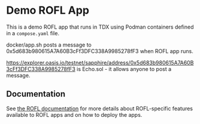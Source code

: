 # Demo ROFL App

This is a demo ROFL app that runs in TDX using Podman containers defined in a
`compose.yaml` file.

docker/app.sh posts a message to 0x5d683b980615A7A60B3cFf3DFC338A9985278fF3 when
ROFL app runs.

https://explorer.oasis.io/testnet/sapphire/address/0x5d683b980615A7A60B3cFf3DFC338A9985278fF3
is Echo.sol - it allows anyone to post a message.

## Documentation

See [the ROFL documentation] for more details about ROFL-specific features
available to ROFL apps and on how to deploy the apps.

[the ROFL documentation]: https://docs.oasis.io/build/rofl
